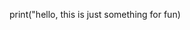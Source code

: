 print("hello, this is just something for fun)
<!---
vonsekk/vonsekk is a ✨ special ✨ repository because its `README.md` (this file) appears on your GitHub profile.
You can click the Preview link to take a look at your changes.
--->
